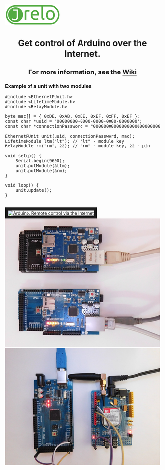 <a target="_blank" href="https://jrelo.com"><img src="img/logo-lg.png" title="jrelo"></a> 
<h1 align="center">Get control of Arduino over the Internet.</h1>
<h2 align="center">For more information, see the <a href="https://github.com/jrelo-com/libraries/wiki">Wiki</a></h2>

<h3>Example of a unit with two modules</h3>

<pre>
#include &lt;EthernetPUnit.h&gt;
#include &lt;LifetimeModule.h&gt;
#include &lt;RelayModule.h&gt;

byte mac[] = { 0xDE, 0xAB, 0xDE, 0xEF, 0xFF, 0xEF };
const char *uuid = "00000000-0000-0000-0000-0000000";
const char *connectionPassword = "00000000000000000000000000000";

EthernetPUnit unit(uuid, connectionPassword, mac);
LifetimeModule ltm(&quot;lt&quot;); // "lt" - module key
RelayModule rm(&quot;rm&quot;, 22); // "rm" - module key, 22 - pin

void setup() {
    Serial.begin(9600);
    unit.putModule(&amp;ltm);
    unit.putModule(&amp;rm);
}

void loop() {
    unit.update();
}
</pre>

<br>
<a href="http://www.youtube.com/watch?feature=player_embedded&v=cMK5AElEt_4
" target="_blank"><img src="https://img.youtube.com/vi/cMK5AElEt_4/0.jpg" 
alt="Arduino. Remote control via the Internet" width="480" height="360" border="10" /></a>
<br>
<img src="img/img0.jpg" title="Arduino and Ethernet"/>
<img src="img/img1.jpg" title="Arduino and SIM900"/>
